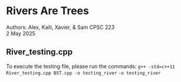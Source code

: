 # Rivers Are Trees

Authors: Alex, Kaili, Xavier, & Sam
CPSC 223  
2 May 2025  

## River_testing.cpp
To execute the testing file, please run the commands:
`g++ -std=c++11  River_testing.cpp BST.cpp -o testing_river`
`-o testing_river`
